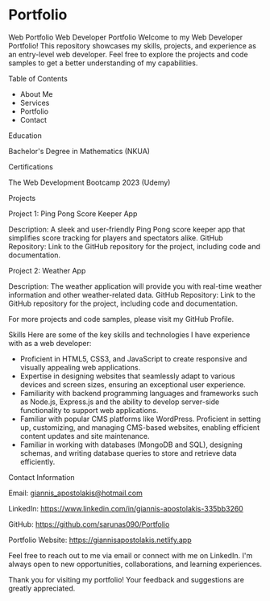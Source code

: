 # Portfolio
Web Portfolio
Web Developer Portfolio
Welcome to my Web Developer Portfolio! This repository showcases my skills, projects, and experience as an entry-level web developer. Feel free to explore the projects and code samples to get a better understanding of my capabilities.

Table of Contents

- About Me
- Services
- Portfolio
- Contact 

Education

Bachelor's Degree in Mathematics (NKUA)

Certifications

The Web Development Bootcamp 2023 (Udemy)

Projects

Project 1: Ping Pong Score Keeper App
 
Description: A sleek and user-friendly Ping Pong score keeper app that simplifies score tracking for players and spectators alike. 
GitHub Repository: Link to the GitHub repository for the project, including code and documentation.

Project 2: Weather App
 
Description: The weather application will provide you with real-time weather information and other weather-related data. 
GitHub Repository: Link to the GitHub repository for the project, including code and documentation.

For more projects and code samples, please visit my GitHub Profile.

Skills
Here are some of the key skills and technologies I have experience with as a web developer:

- Proficient in HTML5, CSS3, and JavaScript to create responsive and visually appealing web applications.
- Expertise in designing websites that seamlessly adapt to various devices and screen sizes, ensuring an exceptional user experience.
- Familiarity with backend programming languages and frameworks such as Node.js, Express.js and the ability to develop server-side functionality to support web applications.
- Familiar with popular CMS platforms like WordPress. Proficient in setting up, customizing, and managing CMS-based websites, enabling efficient content updates and site maintenance.
- Familiar in working with databases (MongoDB and SQL), designing schemas, and writing database queries to store and retrieve data efficiently.

Contact Information

Email: giannis_apostolakis@hotmail.com

LinkedIn: https://www.linkedin.com/in/giannis-apostolakis-335bb3260

GitHub: https://github.com/sarunas090/Portfolio

Portfolio Website: https://giannisapostolakis.netlify.app

Feel free to reach out to me via email or connect with me on LinkedIn. I'm always open to new opportunities, collaborations, and learning experiences.

Thank you for visiting my portfolio! Your feedback and suggestions are greatly appreciated.
